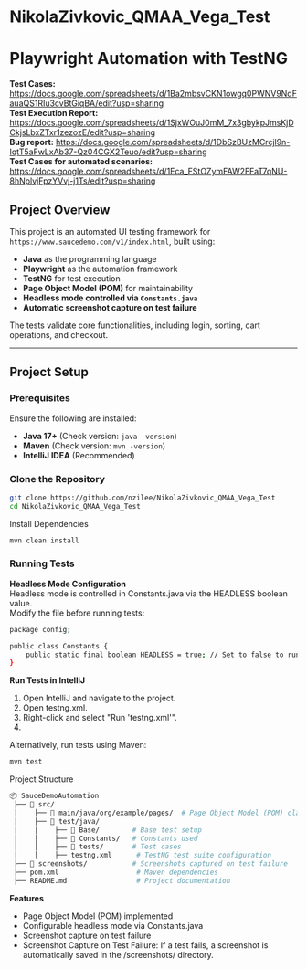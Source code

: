 # NikolaZivkovic_QMAA_Vega_Test

# Playwright Automation with TestNG

**Test Cases:** https://docs.google.com/spreadsheets/d/1Ba2mbsvCKN1owgq0PWNV9NdFauaQS1RIu3cvBtGiqBA/edit?usp=sharing  
**Test Execution Report:** https://docs.google.com/spreadsheets/d/1SjxWOuJ0mM_7x3gbykpJmsKjDCkjsLbxZTxr1zezozE/edit?usp=sharing  
**Bug report:** https://docs.google.com/spreadsheets/d/1DbSzBUzMCrcjl9n-IqtT5aFwLxAb37-Qz04CGX2Teuo/edit?usp=sharing  
**Test Cases for automated scenarios:** https://docs.google.com/spreadsheets/d/1Eca_FStOZymFAW2FFaT7qNU-8hNplvjFpzYVvj-j1Ts/edit?usp=sharing

## Project Overview

This project is an automated UI testing framework for `https://www.saucedemo.com/v1/index.html`, built using:

- **Java** as the programming language
- **Playwright** as the automation framework
- **TestNG** for test execution
- **Page Object Model (POM)** for maintainability
- **Headless mode controlled via `Constants.java`**
- **Automatic screenshot capture on test failure**

The tests validate core functionalities, including login, sorting, cart operations, and checkout.

---

## Project Setup
### Prerequisites

Ensure the following are installed:

- **Java 17+** (Check version: `java -version`)
- **Maven** (Check version: `mvn -version`)
- **IntelliJ IDEA** (Recommended)

### Clone the Repository

```sh
git clone https://github.com/nzilee/NikolaZivkovic_QMAA_Vega_Test
cd NikolaZivkovic_QMAA_Vega_Test
```
Install Dependencies
```sh
mvn clean install
```

### Running Tests
**Headless Mode Configuration**  
Headless mode is controlled in Constants.java via the HEADLESS boolean value.  
Modify the file before running tests:
```sh
package config;

public class Constants {
    public static final boolean HEADLESS = true; // Set to false to run in headed mode
}
```

**Run Tests in IntelliJ**  
1. Open IntelliJ and navigate to the project.
2. Open testng.xml.
3. Right-click and select "Run 'testng.xml'".  
4. 
Alternatively, run tests using Maven:
```sh
mvn test
```
Project Structure
```sh
📦 SauceDemoAutomation
 ├── 📂 src/
 │    ├── 📂 main/java/org/example/pages/  # Page Object Model (POM) classes
 │    ├── 📂 test/java/
 │    │    ├── 📂 Base/        # Base test setup
 │    │    ├── 📂 Constants/   # Constants used
 │    │    ├── 📂 tests/       # Test cases
 │    │    ├── testng.xml      # TestNG test suite configuration
 ├── 📂 screenshots/           # Screenshots captured on test failure
 ├── pom.xml                   # Maven dependencies
 ├── README.md                 # Project documentation
 ```
**Features**  
- Page Object Model (POM) implemented
- Configurable headless mode via Constants.java
- Screenshot capture on test failure
- Screenshot Capture on Test Failure: 
If a test fails, a screenshot is automatically saved in the /screenshots/ directory.